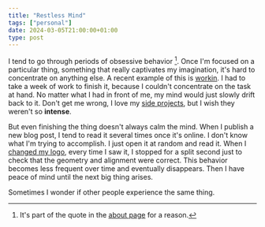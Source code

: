 ```yaml
---
title: "Restless Mind"
tags: ["personal"]
date: 2024-03-05T21:00:00+01:00
type: post
---
```

I tend to go through periods of obsessive behavior [^about]. Once I'm focused on a particular thing, something that really captivates my imagination, it's hard to concentrate on anything else. A recent example of this is [workin](/projects/#workin). I had to take a week of work to finish it, because I couldn't concentrate on the task at hand. No matter what I had in front of me, my mind would just slowly drift back to it. Don't get me wrong, I love my [side projects](/projects/), but I wish they weren't so **intense**.

[^about]: It's part of the quote in the [about page](/about) for a reason.

But even finishing the thing doesn't always calm the mind. When I publish a new blog post, I tend to read it several times once it's online. I don't know what I'm trying to accomplish. I just open it at random and read it. When I [changed my logo](/posts/procrastination-project/#logo), every time I saw it, I stopped for a split second just to check that the geometry and alignment were correct. This behavior becomes less frequent over time and eventually disappears. Then I have peace of mind until the next big thing arises.

Sometimes I wonder if other people experience the same thing.
